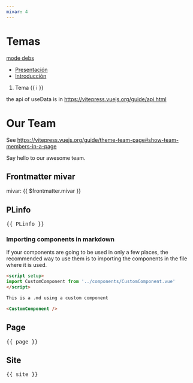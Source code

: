 ```yaml
---
mivar: 4
---
```

# Temas

[mode debs](more)

* [Presentación](/temas/tema0-presentacion/)
* [Introducción](/temas/tema1-introduccion/)

<ol>
<li v-for="i in 3">Tema {{ i }}</li>
</ol>

<script setup>
import { useData } from 'vitepress'

const { site, page } = useData()

import { PLinfo } from '../plinfo'

import { VPTeamMembers } from 'vitepress/theme'

const members = [
  {
    avatar: 'https://www.github.com/yyx990803.png',
    name: 'Evan You',
    title: 'Creator',
    links: [
      { icon: 'github', link: 'https://github.com/yyx990803' },
      { icon: 'twitter', link: 'https://twitter.com/youyuxi' }
    ]
  },
   {
    avatar: 'https://avatars.githubusercontent.com/u/1142554?v=4',
    name: 'Casiano',
    title: 'Teacher',
    links: [
      { icon: 'github', link: 'https://github.com/crguezl' },
      { icon: 'twitter', link: 'https://twitter.com/crguezl' }
    ]
  },
 
]

</script>

the api of useData is in <https://vitepress.vuejs.org/guide/api.html>



# Our Team

See <https://vitepress.vuejs.org/guide/theme-team-page#show-team-members-in-a-page>

Say hello to our awesome team.

<VPTeamMembers size="small" :members="members" />

## Frontmatter mivar

mivar: {{ $frontmatter.mivar }}


## PLinfo

<pre>
{{ PLinfo }}
</pre>

### Importing components in markdown

If your components are going to be used in only a few places, the recommended way to use them is to importing the components in the file where it is used.

```md
<script setup>
import CustomComponent from '../components/CustomComponent.vue'
</script>

This is a .md using a custom component

<CustomComponent />
```

## Page 

<pre>
{{ page }}
</pre>

## Site 

<pre>
{{ site }}
</pre>
